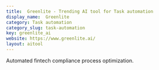 ```yaml
---
title:  Greenlite - Trending AI tool for Task automation
display_name:  Greenlite
category: Task automation
category_slug: task-automation
key: greenlite_ai
website: https://www.greenlite.ai/
layout: aitool
---
```


Automated fintech compliance process optimization.
